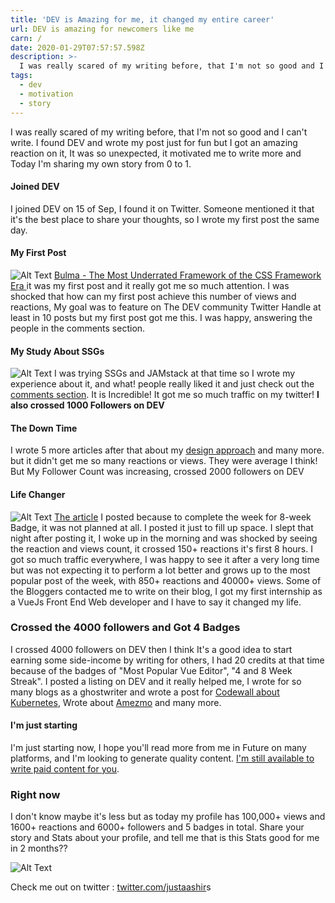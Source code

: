 ```yaml
---
title: 'DEV is Amazing for me, it changed my entire career'
url: DEV is amazing for newcomers like me
carn: /
date: 2020-01-29T07:57:57.598Z
description: >-
  I was really scared of my writing before, that I'm not so good and I can't write. I found DEV and wrote my post just for fun but I got an amazing reaction on it, It was so unexpected, it motivated me to write more and Today I'm sharing my own story from 0 to 1.
tags:
  - dev
  - motivation
  - story
---
```

I was really scared of my writing before, that I'm not so good and I can't write. I found DEV and wrote my post just for fun but I got an amazing reaction on it, It was so unexpected, it motivated me to write more and Today I'm sharing my own story from 0 to 1.
#### Joined DEV
I joined DEV on 15 of Sep, I found it on Twitter. Someone mentioned it that it's the best place to share your thoughts, so I wrote my first post the same day.

#### My First Post
![Alt Text](https://thepracticaldev.s3.amazonaws.com/i/0nnpabyz9jqs21pdx2l5.png)
[Bulma - The Most Underrated Framework of the CSS Framework Era
](https://dev.to/justaashir/bulma-the-most-underrated-framework-of-the-css-framework-era-2gj8) it was my first post and it really got me so much attention. I was shocked that how can my first post achieve this number of views and reactions, My goal was to feature on The DEV community Twitter Handle at least in 10 posts but my first post got me this. I was happy, answering the people in the comments section.

#### My Study About SSGs
![Alt Text](https://thepracticaldev.s3.amazonaws.com/i/2ogw15i18y32m6o6epsn.png)
I was trying SSGs and JAMstack at that time so I wrote my experience about it, and what! people really liked it and just check out the [comments section](https://dev.to/justaashir/static-site-generators-are-not-for-me-my-experience-with-jekyll-hugo-and-netlifycms-4mo5). It is Incredible! It got me so much traffic on my twitter! **I also crossed 1000 Followers on DEV**

#### The Down Time
I wrote 5 more articles after that about my [design approach](https://dev.to/justaashir/part-1-design-approach-i-am-using-right-now-for-my-web-design-projects-coffee-shop-website-1ni6) and many more. but it didn't get me so many reactions or views. They were average I think! But My Follower Count was increasing, crossed 2000 followers on DEV

#### Life Changer
![Alt Text](https://thepracticaldev.s3.amazonaws.com/i/x23jge8ac792s53mb1aq.png)
[The article](https://dev.to/justaashir/web-development-projects-that-can-definitely-get-you-a-job-in-2019-2020-4c36) I posted because to complete the week for 8-week Badge, it was not planned at all. I posted it just to fill up space. I slept that night after posting it, I woke up in the morning and was shocked by seeing the reaction and views count, it crossed 150+ reactions it's first 8 hours. I got so much traffic everywhere, I was happy to see it after a very long time but was not expecting it to perform a lot better and grows up to the most popular post of the week, with 850+ reactions and 40000+ views. Some of the Bloggers contacted me to write on their blog, I got my first internship as a VueJs Front End Web developer and I have to say it changed my life.

### Crossed the 4000 followers and Got 4 Badges
I crossed 4000 followers on DEV then I think It's a good idea to start earning some side-income by writing for others, I had 20 credits at that time because of the badges of "Most Popular Vue Editor", "4 and 8 Week Streak". I posted a listing on DEV and it really helped me, I wrote for so many blogs as a ghostwriter and wrote a post for [Codewall about Kubernetes](https://www.codewall.co.uk/what-is-kubernetes-what-is-it-used-for/), Wrote about [Amezmo](https://www.amezmo.com/) and many more.

#### I'm just starting
I'm just starting now, I hope you'll read more from me in Future on many platforms, and I'm looking to generate quality content. [I'm still available to write paid content for you](https://dev.to/listings/forhire/i-can-write-some-amazing-content-for-your-blog-acn).

### Right now
I don't know maybe it's less but as today my profile has 100,000+ views and 1600+ reactions and 6000+ followers and 5 badges in total.
Share your story and Stats about your profile, and tell me that is this Stats good for me in 2 months??

![Alt Text](https://thepracticaldev.s3.amazonaws.com/i/egnnvp0vq4v4o9bpdq9y.png)

Check me out on twitter : [twitter.com/justaashir](https://www.twitter.com/justaashir)s
